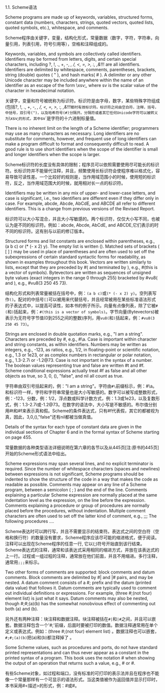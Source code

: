 1.1. Scheme语法 

Scheme programs are made up of keywords, variables, structured forms, constant data (numbers, characters, strings, quoted vectors, quoted lists, quoted symbols, etc.), whitespace, and comments.

Scheme程序由关键字，变量，结构化形式，常量数据（数字，字符，字符串，向量引用，列表引用，符号引用等），空格和注释组成的。

Keywords, variables, and symbols are collectively called identifiers. Identifiers may be formed from letters, digits, and certain special characters, including ?, !, ., +, -, *, /, <, =, >, :, $, %, ^, &, _, ~, and @, as well as a set of additional Unicode characters. Identifiers cannot start with an at sign ( @ ) and normally cannot start with any character that can start a number, i.e., a digit, plus sign ( + ), minus sign ( - ), or decimal point ( . ). Exceptions are +, -, and ..., which are valid identifiers, and any identifier starting with ->. For example, hi, Hello, n, x, x3, x+2, and ?$&*!!! are all identifiers. Identifiers are delimited by whitespace, comments, parentheses, brackets, string (double) quotes ( " ), and hash marks( # ). A delimiter or any other Unicode character may be included anywhere within the name of an identifier as an escape of the form \xsv;, where sv is the scalar value of the character in hexadecimal notation.

关键字，变量和符号被统称为标识符。标识符是由字母，数字，某些特殊字符组成(包括?, !, ., +, -, *, /, <, =, >, :, $, %, ^, &, _, ~, and @)，以及Unicode字符构成。标识符不能以(@)开头，并且通常也不能以一位数字，加号(+)，减号(-)，或者小数点(.)开头。但是，(+, -, 和 ...)这三者自身是有效标识符，并且任何以`->`开头的标识符都是有效的。例如：`hi, Hello, n, x, x3, x+2, and ?$&*!!!`都时有效标识符。标识符之间由空白符，注释，括号，中括号，双引号(")，以及哈希符号(#)分隔开。分隔符或者其它任何Unicode字符可以被转义为`\xsv;`的形式，其中`sv`是字符的十六进制标量值。

There is no inherent limit on the length of a Scheme identifier; programmers may use as many characters as necessary. Long identifiers are no substitute for comments, however, and frequent use of long identifiers can make a program difficult to format and consequently difficult to read. A good rule is to use short identifiers when the scope of the identifier is small and longer identifiers when the scope is larger.

Scheme标识符的长度没有具体的限制；程序员可以依照需要使用尽可能长的标识符。长标识符并不能替代注释，并且，频繁使用长标识符会使程序难以格式化，容易导致可读性差。一个比较好的规则是，当作用域范围小的时候，使用短的标识符，反之，当作用域范围大的时候，就用相对长一点的标识符。

Identifiers may be written in any mix of upper- and lower-case letters, and case is significant, i.e., two identifiers are different even if they differ only in case. For example, abcde, Abcde, AbCdE, and ABCDE all refer to different identifiers. This is a change from previous versions of the Revised Report.

标识符可以大小写混合，并且大小写敏感的。两个标识符，仅仅大小写不同，也被认为是不同的标识符。例如：abcde, Abcde, AbCdE, and ABCDE,它们表示的时不同的标识符。这有别与以前的修订版本。

Structured forms and list constants are enclosed within parentheses, e.g., (a b c) or (* (- x 2) y). The empty list is written (). Matched sets of brackets ( [ ] ) may be used in place of parentheses and are often used to set off the subexpressions of certain standard syntactic forms for readability, as shown in examples throughout this book. Vectors are written similarly to lists, except that they are preceded by #( and terminated by ), e.g., #(this is a vector of symbols). Bytevectors are written as sequences of unsigned byte values (exact integers in the range 0 through 255) bracketed by #vu8( and ), e.g., #vu8(3 250 45 73).

结构化形式和列表常量被括在括号中，例：`(a b c)`或`(* (- x 2) y)`。空列表写作`()`。配对的中括号`[]`可以被用来代替括号，并且经常被用在某些标准语法形式的子表达式中，以提高可读性，如本书的例子所示。向量有点像列表，除了它被`#(`和`)`括起来，例：`#(this is a vector of symbols)`。字节向量(Bytevectors)被表示为无符号字节值(0到255之间的整数)序列，用`vu8(`和`)`括起来，例：`#vu8(3 250 45 73)`。

Strings are enclosed in double quotation marks, e.g., "I am a string". Characters are preceded by #\, e.g., #\a. Case is important within character and string constants, as within identifiers. Numbers may be written as integers, e.g., -123, as ratios, e.g., 1/2, in floating-point or scientific notation, e.g., 1.3 or 1e23, or as complex numbers in rectangular or polar notation, e.g., 1.3-2.7i or -1.2@73. Case is not important in the syntax of a number. The boolean values representing true and false are written #t and #f. Scheme conditional expressions actually treat #f as false and all other objects as true, so 3, 0, (), "false", and nil all count as true.

字符串由双引号括起来的，例："I am a string"。字符由`#\`前缀标示，例：#\a。和标识符一样，字符和字符串常量也是大小写敏感的。数字可以被写成整数形式，例：-123，分数，例：1/2，浮点数或科学计数方式，例：1.3或1e23，以及复数形式，例：1.3-2.7i或-1.2@73。在数字的语法中，大小写是不敏感的。布尔值分别用#t和#f来表示真和假。Scheme的条件表达式，只有#f代表假，其它的都被视为真，因此，3,0,(),"false"还有nil都被当做真值。

Details of the syntax for each type of constant data are given in the individual sections of Chapter 6 and in the formal syntax of Scheme starting on page 455.

常量数据的各种类型语法详细说明在第六章的各节以及从445页[注:原书的445页]开始的Scheme形式语法中给出。

Scheme expressions may span several lines, and no explicit terminator is required. Since the number of whitespace characters (spaces and newlines) between expressions is not significant, Scheme programs should be indented to show the structure of the code in a way that makes the code as readable as possible. Comments may appear on any line of a Scheme program, between a semicolon ( ; ) and the end of the line. Comments explaining a particular Scheme expression are normally placed at the same indentation level as the expression, on the line before the expression. Comments explaining a procedure or group of procedures are normally placed before the procedures, without indentation. Multiple comment characters are often used to set off the latter kind of comment, e.g., ;;; The following procedures ....

Scheme表达时可以跨行写，并且不需要显示的结束符。表达式之间的空白符（空格和换行符）的数量没有要求，Scheme程序应该尽可能的缩进格式，便于阅读。注释可以出现在Scheme程序的任意一行, 它以(;)符号开始直到该行结束。Scheme表达式的注释，通常和该表达式采用相同的缩进方式，并放在该表达式的上一行。过程或一组过程的注释，通常放在他们前面，并且不用缩进。多行注释，通常用`;;;`来标示。

Two other forms of comments are supported: block comments and datum comments. Block comments are delimited by #| and |# pairs, and may be nested. A datum comment consists of a #; prefix and the datum (printed data value) that follows it. Datum comments are typically used to comment out individual definitions or expressions. For example, (three #;(not four) element list) is just what it says. Datum comments may also be nested, though #;#;(a)(b) has the somewhat nonobvious effect of commenting out both (a) and (b).

另外还有两种注释：块注释和数据注释。块注释被括在`#|`和`|#`之间，并且可以嵌套。数据注释包含一个'#;'前缀，后面时要被打印的数值。数据注释通常用在单个定义或表达式。例如：(three #;(not four) element list) 。数据注释也可以嵌套，`#;#;(a)(b)`把(a)和(b)都注释掉了 。

Some Scheme values, such as procedures and ports, do not have standard printed representations and can thus never appear as a constant in the printed syntax of a program. This book uses the notation #<description> when showing the output of an operation that returns such a value, e.g., #<procedure> or #<port>.

有些Scheme对象，如过程和端口，没有标准的可打印的表示法并且在程序也不能像一个常量那样有一个可显示的语法形式。当这类值被作为返回值并显示打印时，本书采用#<描述>的形式，例：#<procedure>或#<port>。